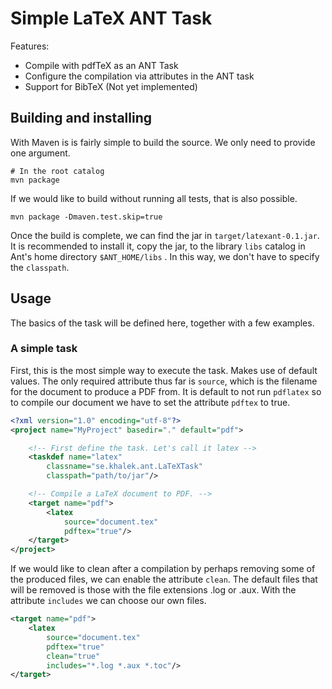 Simple LaTeX ANT Task
==============

Features:

 * Compile with pdfTeX as an ANT Task 
 * Configure the compilation via attributes in the ANT task
 * Support for BibTeX (Not yet implemented)

## Building and installing

With Maven is is fairly simple to build the source. We only need to provide one argument.

```
# In the root catalog
mvn package
```
If we would like to build without running all tests, that is also possible.

```
mvn package -Dmaven.test.skip=true
``` 
Once the build is complete, we can find the jar in `target/latexant-0.1.jar`. It is recommended to install it, copy the jar, to the library `libs` catalog in Ant's home directory `$ANT_HOME/libs` . In this way, we don't have to specify the `classpath`.

## Usage

The basics of the task will be defined here, together with a few examples.

### A simple task

First, this is the most simple way to execute the task. Makes use of default values. The only required attribute thus far is `source`, which is the filename for the document to produce a PDF from. It is default to not run `pdflatex` so to compile our document we have to set the attribute `pdftex` to true.

```xml
<?xml version="1.0" encoding="utf-8"?>
<project name="MyProject" basedir="." default="pdf">

	<!-- First define the task. Let's call it latex -->
	<taskdef name="latex"
		classname="se.khalek.ant.LaTeXTask"
		classpath="path/to/jar"/>

	<!-- Compile a LaTeX document to PDF. -->
	<target name="pdf">
		<latex
			source="document.tex"
			pdftex="true"/>
	</target>
</project>
```
If we would like to clean after a compilation by perhaps removing some of the produced files, we can enable the attribute `clean`. The default files that will be removed is those with the file extensions .log or .aux. With the attribute `includes` we can choose our own files.

```xml
<target name="pdf">
	<latex
		source="document.tex"
		pdftex="true"
		clean="true"
		includes="*.log *.aux *.toc"/>
</target>
```
